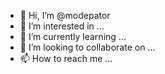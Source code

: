 - 👋 Hi, I’m @modepator
- 👀 I’m interested in ...
- 🌱 I’m currently learning ...
- 💞️ I’m looking to collaborate on ...
- 📫 How to reach me ...

<!---
modepator/modepator is a ✨ special ✨ repository because its `README.md` (this file) appears on your GitHub profile.
You can click the Preview link to take a look at your changes.
--->
